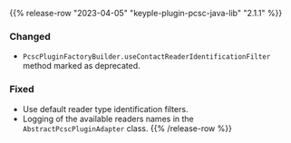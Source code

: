 {{% release-row "2023-04-05" "keyple-plugin-pcsc-java-lib" "2.1.1" %}} 
### Changed
- `PcscPluginFactoryBuilder.useContactReaderIdentificationFilter` method marked as deprecated.
### Fixed
- Use default reader type identification filters.
- Logging of the available readers names in the `AbstractPcscPluginAdapter` class.
{{% /release-row %}}
